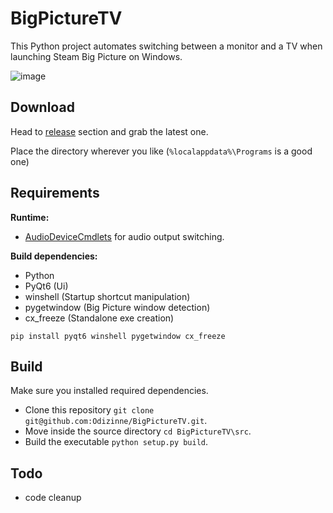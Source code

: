 # BigPictureTV

This Python project automates switching between a monitor and a TV when launching Steam Big Picture on Windows.

![image](https://github.com/Odizinne/BigPictureTV/assets/102679854/9fed7756-677b-453e-a1a0-d5724e237234)

## Download

Head to [release](https://github.com/Odizinne/BigPictureTV/releases) section and grab the latest one.

Place the directory wherever you like (`%localappdata%\Programs` is a good one)

## Requirements

**Runtime:**
- [AudioDeviceCmdlets](https://github.com/frgnca/AudioDeviceCmdlets) for audio output switching.
 
**Build dependencies:**
- Python
- PyQt6 (Ui)
- winshell (Startup shortcut manipulation)
- pygetwindow (Big Picture window detection)
- cx_freeze (Standalone exe creation)

`pip install pyqt6 winshell pygetwindow cx_freeze`

## Build

Make sure you installed required dependencies.<br/>

- Clone this repository `git clone git@github.com:Odizinne/BigPictureTV.git`.<br/>
- Move inside the source directory `cd BigPictureTV\src`.<br/>
- Build the executable `python setup.py build`.

## Todo

- code cleanup
